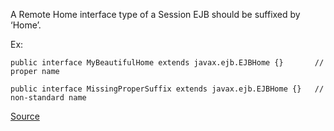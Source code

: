 A Remote Home interface type of a Session EJB should be suffixed by ‘Home’.

Ex:

```
public interface MyBeautifulHome extends javax.ejb.EJBHome {}		// proper name

public interface MissingProperSuffix extends javax.ejb.EJBHome {}	// non-standard name
```          

[Source](https://pmd.github.io/pmd-5.3.3/pmd-java/rules/java/j2ee.html#RemoteSessionInterfaceNamingConvention)
